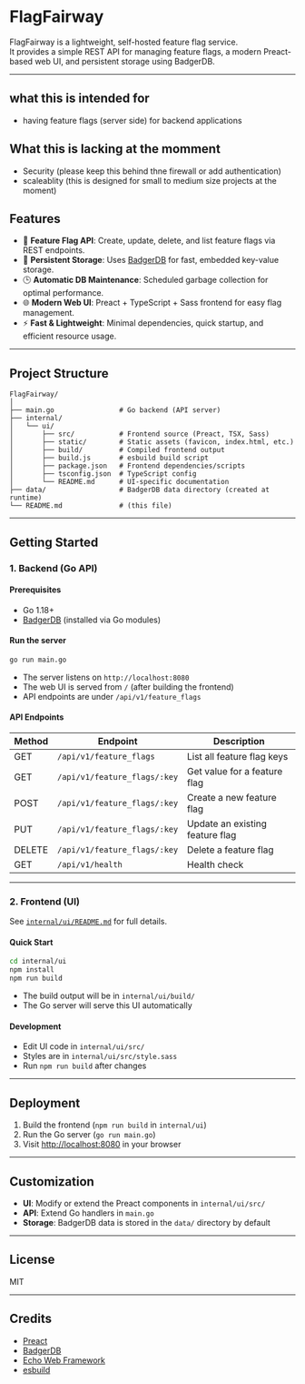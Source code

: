 
# FlagFairway

FlagFairway is a lightweight, self-hosted feature flag service.  
It provides a simple REST API for managing feature flags, a modern Preact-based web UI, and persistent storage using BadgerDB.

---


## what this is intended for

- having feature flags (server side) for backend applications

## What this is lacking at the momment

- Security (please keep this behind thne firewall or add authentication)
- scaleablity (this is designed for small to medium size projects at the moment)

## Features

- 🚩 **Feature Flag API**: Create, update, delete, and list feature flags via REST endpoints.
- 💾 **Persistent Storage**: Uses [BadgerDB](https://github.com/dgraph-io/badger) for fast, embedded key-value storage.
- 🕒 **Automatic DB Maintenance**: Scheduled garbage collection for optimal performance.
- 🌐 **Modern Web UI**: Preact + TypeScript + Sass frontend for easy flag management.
- ⚡ **Fast & Lightweight**: Minimal dependencies, quick startup, and efficient resource usage.

---

## Project Structure

```
FlagFairway/
│
├── main.go                # Go backend (API server)
├── internal/
│   └── ui/
│       ├── src/           # Frontend source (Preact, TSX, Sass)
│       ├── static/        # Static assets (favicon, index.html, etc.)
│       ├── build/         # Compiled frontend output
│       ├── build.js       # esbuild build script
│       ├── package.json   # Frontend dependencies/scripts
│       ├── tsconfig.json  # TypeScript config
│       └── README.md      # UI-specific documentation
├── data/                  # BadgerDB data directory (created at runtime)
└── README.md              # (this file)
```

---

## Getting Started

### 1. Backend (Go API)

#### Prerequisites

- Go 1.18+
- [BadgerDB](https://github.com/dgraph-io/badger) (installed via Go modules)

#### Run the server

```sh
go run main.go
```

- The server listens on `http://localhost:8080`
- The web UI is served from `/` (after building the frontend)
- API endpoints are under `/api/v1/feature_flags`

#### API Endpoints

| Method | Endpoint                                 | Description                      |
|--------|------------------------------------------|----------------------------------|
| GET    | `/api/v1/feature_flags`                  | List all feature flag keys       |
| GET    | `/api/v1/feature_flags/:key`             | Get value for a feature flag     |
| POST   | `/api/v1/feature_flags/:key`             | Create a new feature flag        |
| PUT    | `/api/v1/feature_flags/:key`             | Update an existing feature flag  |
| DELETE | `/api/v1/feature_flags/:key`             | Delete a feature flag            |
| GET    | `/api/v1/health`                         | Health check                     |

---

### 2. Frontend (UI)

See [`internal/ui/README.md`](internal/ui/README.md) for full details.

#### Quick Start

```sh
cd internal/ui
npm install
npm run build
```

- The build output will be in `internal/ui/build/`
- The Go server will serve this UI automatically

#### Development

- Edit UI code in `internal/ui/src/`
- Styles are in `internal/ui/src/style.sass`
- Run `npm run build` after changes

---

## Deployment

1. Build the frontend (`npm run build` in `internal/ui`)
2. Run the Go server (`go run main.go`)
3. Visit [http://localhost:8080](http://localhost:8080) in your browser

---

## Customization

- **UI**: Modify or extend the Preact components in `internal/ui/src/`
- **API**: Extend Go handlers in `main.go`
- **Storage**: BadgerDB data is stored in the `data/` directory by default

---

## License

MIT

---

## Credits

- [Preact](https://preactjs.com/)
- [BadgerDB](https://github.com/dgraph-io/badger)
- [Echo Web Framework](https://echo.labstack.com/)
- [esbuild](https://esbuild.github.io/)
